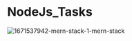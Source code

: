 # NodeJs_Tasks
![1671537942-mern-stack-1-mern-stack](https://github.com/HidayahJadaan/NodeJs_Tasks/assets/121747756/3e6cfc47-8c1e-4ae8-a463-ddabdc23c1f7)
